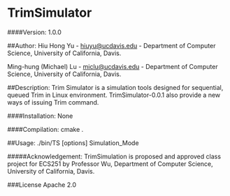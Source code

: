 # TrimSimulator

####Version: 
1.0.0

##Author: 
Hiu Hong Yu - hiuyu@ucdavis.edu - Department of Computer Science, University of California, Davis.

Ming-hung (Michael) Lu - miclu@ucdavis.edu - Department of Computer Science, University of California, Davis.

##Description:
Trim Simulator is a simulation tools designed for sequential, queued Trim in Linux environment.
TrimSimulator-0.0.1 also provide a new ways of issuing Trim command.

####Installation:
None

####Compilation:
cmake .

##Usage: 
./bin/TS [options] Simulation_Mode

#####Acknowledgement: 
TrimSimulation is proposed and approved class project for ECS251 by Professor Wu, Department of Computer Science, University of California, Davis.

###License
Apache 2.0
